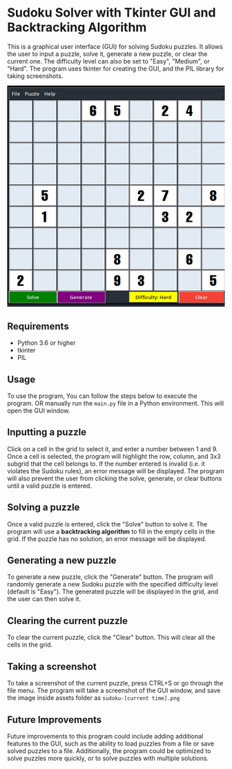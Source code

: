 # Sudoku Solver with Tkinter GUI and Backtracking Algorithm

This is a graphical user interface (GUI) for solving Sudoku puzzles. It allows the user to input a puzzle, solve it, generate a new puzzle, or clear the current one. The difficulty level can also be set to "Easy", "Medium", or "Hard". The program uses tkinter for creating the GUI, and the PIL library for taking screenshots.

![Sudoku gif](./assets/Sudoku-3.gif)

## Requirements

- Python 3.6 or higher
- tkinter
- PIL


## Usage
To use the program,
You can follow the steps below to execute the program.
OR manually run the `main.py` file in a Python environment. This will open the GUI window.


## Inputting a puzzle
Click on a cell in the grid to select it, and enter a number between 1 and 9. Once a cell is selected, the program will highlight the row, column, and 3x3 subgrid that the cell belongs to. If the number entered is invalid (i.e. it violates the Sudoku rules), an error message will be displayed. The program will also prevent the user from clicking the solve, generate, or clear buttons until a valid puzzle is entered.


## Solving a puzzle
Once a valid puzzle is entered, click the "Solve" button to solve it. The program will use a **backtracking algorithm** to fill in the empty cells in the grid. If the puzzle has no solution, an error message will be displayed.


## Generating a new puzzle
To generate a new puzzle, click the "Generate" button. The program will randomly generate a new Sudoku puzzle with the specified difficulty level (default is "Easy"). The generated puzzle will be displayed in the grid, and the user can then solve it.


## Clearing the current puzzle
To clear the current puzzle, click the "Clear" button. This will clear all the cells in the grid.


## Taking a screenshot
To take a screenshot of the current puzzle, press CTRL+S or go through the file menu. The program will take a screenshot of the GUI window, and save the image inside assets folder as  `sudoku-[current time].png`


## Future Improvements
Future improvements to this program could include adding additional features to the GUI, such as the ability to load puzzles from a file or save solved puzzles to a file. Additionally, the program could be optimized to solve puzzles more quickly, or to solve puzzles with multiple solutions.
